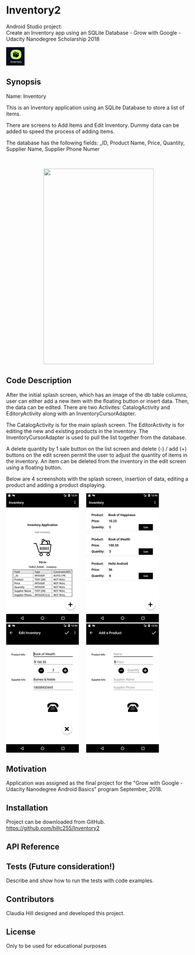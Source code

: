 # Inventory2
Android Studio project: </br>
Create an Inventory app using an SQLite Database - Grow with Google - Udacity Nanodegree Scholarship 2018 

 <kbd><img width="50" height="50" src="readme_assets/inventory_icon.png"></kbd>

## Synopsis

Name:  Inventory

This is an Inventory application using an SQLite Database to store a list of items.  

There are screens to Add Items and Edit Inventory.  Dummy data can be added to speed the process of adding items.

The database has the following fields:  _ID, Product Name, Price, Quantity, Supplier Name, Supplier Phone Numer


</br>
<p align="center">
 <kbd><img width="300" height="533" src="readme_assets/inventoryvideo.gif"></kbd>
</p>

## Code Description

After the initial splash screen, which has an image of the db table columns, user can either add a new item with the floating button or insert data.  Then, the data can be edited.  There are two Activites:  CatalogActivity and EditoryActivity along with an InventoryCursorAdapter.

The CatalogActivity is for the main splash screen.  The EditorActivity is for editing the new and existing products in the inventory.  The InventoryCursorAdapter is used to pull the list together from the database.  

A delete quantity by 1 sale button on the list screen and delete (-) / add (+) buttons on the edit screen permit the user to adjust the quantity of items in the inventory. An item can be deleted from the inventory in the edit screen using a floating button.

Below are 4 screenshots with the splash screen, insertion of data, editing a product and adding a product displaying.

![Splash screen with db columns](https://github.com/hillc255/Inventory2/blob/master/readme_assets/dbscreen.png)&nbsp;&nbsp;&nbsp;&nbsp;
![Data inserted.](https://github.com/hillc255/Inventory2/blob/master/readme_assets/dummydata.png)&nbsp;&nbsp;&nbsp;&nbsp; 
![Edit a product.](https://github.com/hillc255/Inventory2/blob/master/readme_assets/editproduct.png)&nbsp;&nbsp;&nbsp;&nbsp;
![Add a product.](https://github.com/hillc255/Inventory2/blob/master/readme_assets/addproduct.png)&nbsp;&nbsp;&nbsp;&nbsp;

## Motivation

Application was assigned as the final project for the "Grow with Google - Udacity Nanodegree Android Basics" program September, 2018.

## Installation

Project can be downloaded from GitHub.  
https://github.com/hillc255/Inventory2

## API Reference

## Tests (Future consideration!)

Describe and show how to run the tests with code examples.

## Contributors

Claudia Hill designed and developed this project.

## License

Only to be used for educational purposes
